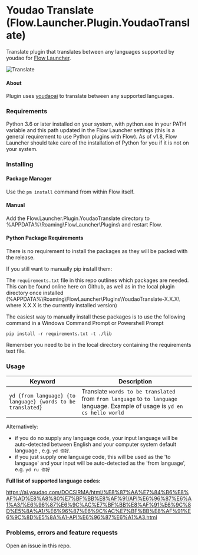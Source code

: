 # Youdao Translate (Flow.Launcher.Plugin.YoudaoTranslate)

Translate plugin that translates between any languages supported by youdao for [Flow Launcher](https://github.com/Flow-Launcher/Flow.Launcher).

![Translate](https://i.imgur.com/mVxnBk1.gif)

#### About


Plugin uses [youdaoai](https://github.com/AndersonBY/python-youdao-ai) to translate between any supported languages.


### Requirements

Python 3.6 or later installed on your system, with python.exe in your PATH variable and this path updated in the Flow Launcher settings (this is a general requirement to use Python plugins with Flow). As of v1.8, Flow Launcher should take care of the installation of Python for you if it is not on your system.


### Installing

#### Package Manager

Use the `pm install` command from within Flow itself.

#### Manual

Add the Flow.Launcher.Plugin.YoudaoTranslate directory to %APPDATA%\Roaming\FlowLauncher\Plugins\ and restart Flow.

#### Python Package Requirements

There is no requirement to install the packages as they will be packed with the release. 

If you still want to manually pip install them:

The `requirements.txt` file in this repo outlines which packages are needed. This can be found online here on Github, as well as in the local plugin directory once installed (%APPDATA%\Roaming\FlowLauncher\Plugins\YoudaoTranslate-X.X.X\ where X.X.X is the currently installed version)

The easiest way to manually install these packages is to use the following command in a Windows Command Prompt or Powershell Prompt

`pip install -r requirements.txt -t ./lib`

Remember you need to be in the local directory containing the requirements text file.

### Usage

| Keyword                                                          | Description                                 |
| ---------------------------------------------------------------- | ------------------------------------------- |
| `yd {from language} {to language} {words to be translated}` | Translate `words to be translated` from `from language` to `to language` language. Example of usage is `yd en cs hello world` |

Alternatively:
- if you do no supply any language code, your input language will be auto-detected between English and your computer system default language , e.g. `yd 你好`.
- if you just supply one language code, this will be used as the 'to language' and your input will be auto-detected as the 'from language', e.g. `yd ru 你好`

**Full list of supported language codes:**

https://ai.youdao.com/DOCSIRMA/html/%E8%87%AA%E7%84%B6%E8%AF%AD%E8%A8%80%E7%BF%BB%E8%AF%91/API%E6%96%87%E6%A1%A3/%E6%96%87%E6%9C%AC%E7%BF%BB%E8%AF%91%E6%9C%8D%E5%8A%A1/%E6%96%87%E6%9C%AC%E7%BF%BB%E8%AF%91%E6%9C%8D%E5%8A%A1-API%E6%96%87%E6%A1%A3.html

### Problems, errors and feature requests

Open an issue in this repo.

